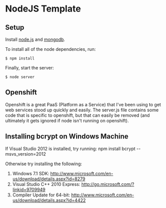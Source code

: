 NodeJS Template
===========

## Setup

Install [node.js](http://nodejs.org) and [mongodb](http://www.mongodb.org/downloads).

To install all of the node dependencies, run:

	$ npm install

Finally, start the server:

	$ node server

## Openshift

Openshift is a great PaaS (Platform as a Service) that I've been using to get web services stood up quickly and easily.  The server.js file contains some code that is specific to openshift, but that can easily be removed (and ultimately it gets ignored if node isn't running on openshift).

## Installing bcrypt on Windows Machine

If Visual Studio 2012 is installed, try running: npm install bcrypt --msvs_version=2012

Otherwise try installing the following:
1. Windows 7.1 SDK: http://www.microsoft.com/en-us/download/details.aspx?id=8279
2. Visual Studio C++ 2010 Express: http://go.microsoft.com/?linkid=9709949
3. Compiler Update for 64-bit: http://www.microsoft.com/en-us/download/details.aspx?id=4422